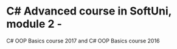 # C# Advanced course in SoftUni, module 2 - 
C# OOP Basics course 2017
and C# OOP Basics course 2016
